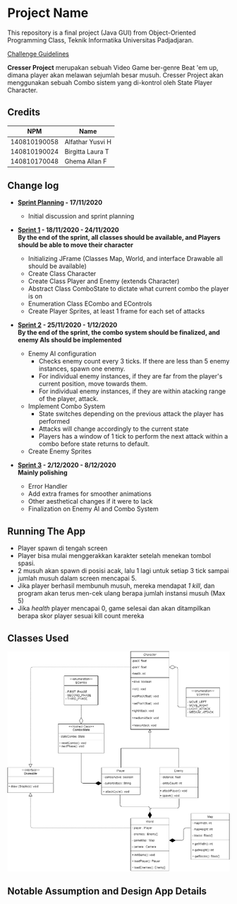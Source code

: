 # Project Name

This repository is a final project (Java GUI) from Object-Oriented Programming Class, Teknik Informatika Universitas Padjadjaran. 

[Challenge Guidelines](challenge-guideline.md)

**Cresser Project** merupakan sebuah Video Game ber-genre Beat 'em up, dimana player akan melawan sejumlah besar musuh. Cresser Project
akan menggunakan sebuah Combo sistem yang di-kontrol oleh State Player Character.

## Credits
| NPM           | Name        |
| ------------- |-------------|
| 140810190058  | Alfathar Yusvi H |
| 140810190024  | Birgitta Laura T |
| 140810170048  | Ghema Allan F    |

## Change log
- **[Sprint Planning](changelog/sprint-planning.md) - 17/11/2020** 
   - Initial discussion and sprint planning

- **[Sprint 1](changelog/sprint-1.md) - 18/11/2020 - 24/11/2020**<br/>
**By the end of the sprint, all classes should be available, and Players should be able to move their character**
   - Initializing JFrame (Classes Map, World, and interface Drawable all should be available)
   - Create Class Character
   - Create Class Player and Enemy (extends Character)
   - Abstract Class ComboState to dictate what current combo the player is on
   - Enumeration Class ECombo and EControls
   - Create Player Sprites, at least 1 frame for each set of attacks

- **[Sprint 2](changelog/sprint-2.md) - 25/11/2020 - 1/12/2020**<br/>
**By the end of the sprint, the combo system should be finalized, and enemy AIs should be implemented**
   - Enemy AI configuration 
      - Checks enemy count every 3 ticks. If there are less than 5 enemy  instances, spawn one enemy.
      - For individual enemy instances, if they are far from the player's current position, move towards them.
      - For individual enemy instances, if they are within atacking range of the player, attack.
   - Implement Combo System
      - State switches depending on the previous attack the player has performed
      - Attacks will change accordingly to the current state
      - Players has a window of 1 tick to perform the next attack within a combo before state returns to default.
   - Create Enemy Sprites
   
- **[Sprint 3](changelog/sprint-3.md) - 2/12/2020 - 8/12/2020**<br/>
**Mainly polishing**
   - Error Handler
   - Add extra frames for smoother animations
   - Other aesthetical changes if it were to lack
   - Finalization on Enemy AI and Combo System

## Running The App
   - Player spawn di tengah screen
   - Player bisa mulai menggerakkan karakter setelah menekan tombol spasi.
   - 2 musuh akan spawn di posisi acak, lalu 1 lagi untuk setiap 3 tick sampai jumlah musuh dalam screen mencapai 5.
   - Jika player berhasil membunuh musuh, mereka mendapat *1 kill*, dan program akan terus men-cek ulang berapa jumlah instansi musuh (Max 5)
   - Jika *health* player mencapai 0, game selesai dan akan ditampilkan berapa skor player sesuai kill count mereka

## Classes Used

![UML](/images/UML.png "UML")

## Notable Assumption and Design App Details
